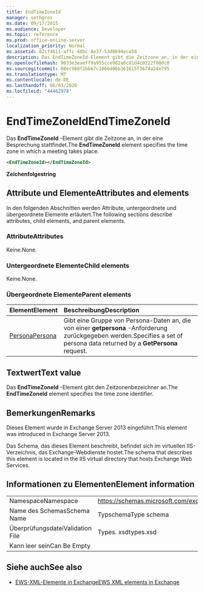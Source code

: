```yaml
---
title: EndTimeZoneId
manager: sethgros
ms.date: 09/17/2015
ms.audience: Developer
ms.topic: reference
ms.prod: office-online-server
localization_priority: Normal
ms.assetid: 02cf4611-affc-48bc-8e37-53d8694eca58
description: Das EndTimeZoneId-Element gibt die Zeitzone an, in der eine Besprechung stattfindet.
ms.openlocfilehash: 9033e3eaeff9a955cce9d2a6c81d4c0222f00dc0
ms.sourcegitcommit: 88ec988f2bb67c1866d06b361615f3674a24e795
ms.translationtype: MT
ms.contentlocale: de-DE
ms.lasthandoff: 06/03/2020
ms.locfileid: "44462978"
---
```

# <a name="endtimezoneid"></a><span data-ttu-id="b1d29-103">EndTimeZoneId</span><span class="sxs-lookup"><span data-stu-id="b1d29-103">EndTimeZoneId</span></span>

<span data-ttu-id="b1d29-104">Das **EndTimeZoneId** -Element gibt die Zeitzone an, in der eine Besprechung stattfindet.</span><span class="sxs-lookup"><span data-stu-id="b1d29-104">The **EndTimeZoneId** element specifies the time zone in which a meeting takes place.</span></span> 
  
```XML
<EndTimeZoneId></EndTimeZoneId>
```

 <span data-ttu-id="b1d29-105">**Zeichenfolge**</span><span class="sxs-lookup"><span data-stu-id="b1d29-105">**string**</span></span>
## <a name="attributes-and-elements"></a><span data-ttu-id="b1d29-106">Attribute und Elemente</span><span class="sxs-lookup"><span data-stu-id="b1d29-106">Attributes and elements</span></span>

<span data-ttu-id="b1d29-107">In den folgenden Abschnitten werden Attribute, untergeordnete und übergeordnete Elemente erläutert.</span><span class="sxs-lookup"><span data-stu-id="b1d29-107">The following sections describe attributes, child elements, and parent elements.</span></span>
  
### <a name="attributes"></a><span data-ttu-id="b1d29-108">Attribute</span><span class="sxs-lookup"><span data-stu-id="b1d29-108">Attributes</span></span>

<span data-ttu-id="b1d29-109">Keine.</span><span class="sxs-lookup"><span data-stu-id="b1d29-109">None.</span></span>
  
### <a name="child-elements"></a><span data-ttu-id="b1d29-110">Untergeordnete Elemente</span><span class="sxs-lookup"><span data-stu-id="b1d29-110">Child elements</span></span>

<span data-ttu-id="b1d29-111">Keine.</span><span class="sxs-lookup"><span data-stu-id="b1d29-111">None.</span></span>
  
### <a name="parent-elements"></a><span data-ttu-id="b1d29-112">Übergeordnete Elemente</span><span class="sxs-lookup"><span data-stu-id="b1d29-112">Parent elements</span></span>

|<span data-ttu-id="b1d29-113">**Element**</span><span class="sxs-lookup"><span data-stu-id="b1d29-113">**Element**</span></span>|<span data-ttu-id="b1d29-114">**Beschreibung**</span><span class="sxs-lookup"><span data-stu-id="b1d29-114">**Description**</span></span>|
|:-----|:-----|
|[<span data-ttu-id="b1d29-115">Persona</span><span class="sxs-lookup"><span data-stu-id="b1d29-115">Persona</span></span>](persona.md) <br/> |<span data-ttu-id="b1d29-116">Gibt eine Gruppe von Persona-Daten an, die von einer **getpersona** -Anforderung zurückgegeben werden.</span><span class="sxs-lookup"><span data-stu-id="b1d29-116">Specifies a set of persona data returned by a **GetPersona** request.</span></span>  <br/> |
   
## <a name="text-value"></a><span data-ttu-id="b1d29-117">Textwert</span><span class="sxs-lookup"><span data-stu-id="b1d29-117">Text value</span></span>

<span data-ttu-id="b1d29-118">Das **EndTimeZoneId** -Element gibt den Zeitzonenbezeichner an.</span><span class="sxs-lookup"><span data-stu-id="b1d29-118">The **EndTimeZoneId** element specifies the time zone identifier.</span></span> 
  
## <a name="remarks"></a><span data-ttu-id="b1d29-119">Bemerkungen</span><span class="sxs-lookup"><span data-stu-id="b1d29-119">Remarks</span></span>

<span data-ttu-id="b1d29-120">Dieses Element wurde in Exchange Server 2013 eingeführt.</span><span class="sxs-lookup"><span data-stu-id="b1d29-120">This element was introduced in Exchange Server 2013.</span></span>
  
<span data-ttu-id="b1d29-121">Das Schema, das dieses Element beschreibt, befindet sich im virtuellen IIS-Verzeichnis, das Exchange-Webdienste hostet.</span><span class="sxs-lookup"><span data-stu-id="b1d29-121">The schema that describes this element is located in the IIS virtual directory that hosts Exchange Web Services.</span></span>
  
## <a name="element-information"></a><span data-ttu-id="b1d29-122">Informationen zu Elementen</span><span class="sxs-lookup"><span data-stu-id="b1d29-122">Element information</span></span>

|||
|:-----|:-----|
|<span data-ttu-id="b1d29-123">Namespace</span><span class="sxs-lookup"><span data-stu-id="b1d29-123">Namespace</span></span>  <br/> |https://schemas.microsoft.com/exchange/services/2006/types  <br/> |
|<span data-ttu-id="b1d29-124">Name des Schemas</span><span class="sxs-lookup"><span data-stu-id="b1d29-124">Schema Name</span></span>  <br/> |<span data-ttu-id="b1d29-125">Typschema</span><span class="sxs-lookup"><span data-stu-id="b1d29-125">Type schema</span></span>  <br/> |
|<span data-ttu-id="b1d29-126">Überprüfungsdatei</span><span class="sxs-lookup"><span data-stu-id="b1d29-126">Validation File</span></span>  <br/> |<span data-ttu-id="b1d29-127">Types. xsd</span><span class="sxs-lookup"><span data-stu-id="b1d29-127">types.xsd</span></span>  <br/> |
|<span data-ttu-id="b1d29-128">Kann leer sein</span><span class="sxs-lookup"><span data-stu-id="b1d29-128">Can Be Empty</span></span>  <br/> ||
   
## <a name="see-also"></a><span data-ttu-id="b1d29-129">Siehe auch</span><span class="sxs-lookup"><span data-stu-id="b1d29-129">See also</span></span>



- [<span data-ttu-id="b1d29-130">EWS-XML-Elemente in Exchange</span><span class="sxs-lookup"><span data-stu-id="b1d29-130">EWS XML elements in Exchange</span></span>](ews-xml-elements-in-exchange.md)

